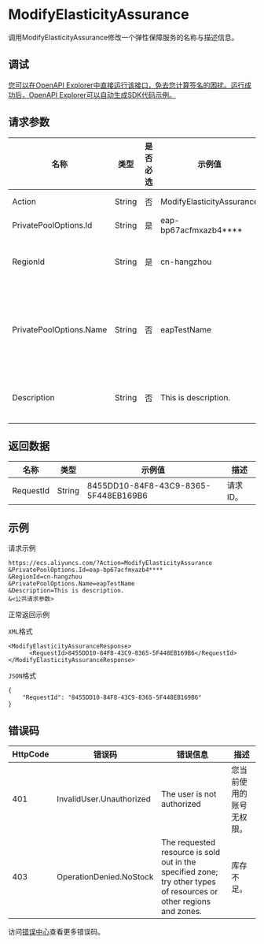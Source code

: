 # ModifyElasticityAssurance

调用ModifyElasticityAssurance修改一个弹性保障服务的名称与描述信息。

## 调试

[您可以在OpenAPI Explorer中直接运行该接口，免去您计算签名的困扰。运行成功后，OpenAPI Explorer可以自动生成SDK代码示例。](https://api.aliyun.com/#product=Ecs&api=ModifyElasticityAssurance&type=RPC&version=2014-05-26)

## 请求参数

|名称|类型|是否必选|示例值|描述|
|--|--|----|---|--|
|Action|String|否|ModifyElasticityAssurance|系统规定参数。取值：ModifyElasticityAssurance |
|PrivatePoolOptions.Id|String|是|eap-bp67acfmxazb4\*\*\*\*|弹性保障服务ID。 |
|RegionId|String|是|cn-hangzhou|弹性保障服务所属地域ID。您可以调用[DescribeRegions](~~25609~~)查看最新的阿里云地域列表。 |
|PrivatePoolOptions.Name|String|否|eapTestName|弹性保障服务的名称。长度为2~128个英文或中文字符。必须以大小写字母或中文开头，不能以http://和https://开头。可以包含数字、半角冒号（:）、下划线（\_）或者连字符（-）。 |
|Description|String|否|This is description.|弹性保障服务的描述信息。长度为2~256个英文或中文字符，不能以`http://`和`https://`开头。 |

## 返回数据

|名称|类型|示例值|描述|
|--|--|---|--|
|RequestId|String|8455DD10-84F8-43C9-8365-5F448EB169B6|请求ID。 |

## 示例

请求示例

```
https://ecs.aliyuncs.com/?Action=ModifyElasticityAssurance
&PrivatePoolOptions.Id=eap-bp67acfmxazb4****
&RegionId=cn-hangzhou
&PrivatePoolOptions.Name=eapTestName
&Description=This is description.
&<公共请求参数>
```

正常返回示例

`XML`格式

```
<ModifyElasticityAssuranceResponse>
      <RequestId>8455DD10-84F8-43C9-8365-5F448EB169B6</RequestId>
</ModifyElasticityAssuranceResponse>
```

`JSON`格式

```
{
	"RequestId": "8455DD10-84F8-43C9-8365-5F448EB169B6"
}
```

## 错误码

|HttpCode|错误码|错误信息|描述|
|--------|---|----|--|
|401|InvalidUser.Unauthorized|The user is not authorized|您当前使用的账号无权限。|
|403|OperationDenied.NoStock|The requested resource is sold out in the specified zone; try other types of resources or other regions and zones.|库存不足。|

访问[错误中心](https://error-center.alibabacloud.com/status/product/Ecs)查看更多错误码。

